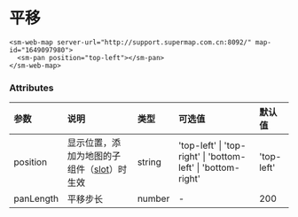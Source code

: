 # 平移

<sm-iframe src="http://iclient.supermap.io/examples/component/components_pan_vue.html"></sm-iframe>

```vue
<sm-web-map server-url="http://support.supermap.com.cn:8092/" map-id="1649097980">
  <sm-pan position="top-left"></sm-pan>
</sm-web-map>
```

### Attributes

| 参数      | 说明                                                                            | 类型   | 可选值                                                       | 默认值     |
| :-------- | :------------------------------------------------------------------------------ | :----- | :----------------------------------------------------------- | :--------- |
| position  | 显示位置，添加为地图的子组件（[slot](https://cn.vuejs.org/v2/api/#slot)）时生效 | string | 'top-left' \| 'top-right' \| 'bottom-left' \| 'bottom-right' | 'top-left' |
| panLength | 平移步长                                                                        | number | -                                                            | 200        |

